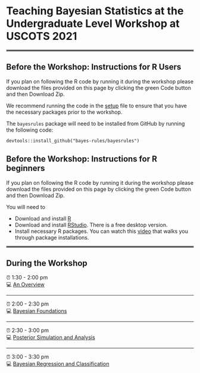 # Teaching Bayesian Statistics at the Undergraduate Level Workshop at USCOTS 2021

<hr style="border:2px solid gray"> </hr>

## Before the Workshop: Instructions for R Users

If you plan on following the R code by running it during the workshop please download the files provided on this page by clicking  the green Code button and then Download Zip. 

We recommend running the code in the [setup](https://github.com/bayes-rules/uscots-2021/blob/main/R/00-setup.R) file to ensure that you have the necessary packages prior to the workshop.

The `bayesrules` package will need to be installed from GitHub by running the following code:

`devtools::install_github("bayes-rules/bayesrules")`


## Before the Workshop: Instructions for R beginners

If you plan on following the R code by running it during the workshop please download the files provided on this page by clicking  the green Code button and then Download Zip.

You will need to 

- Download and install [R](https://mirror.las.iastate.edu/CRAN/)
- Download and install [RStudio](https://www.rstudio.com/products/rstudio/download/). There is a free desktop version.
- Install necessary R packages. You can watch this [video]() that walks you through package installations.

<hr style="border:2px solid gray"> </hr>

## During the Workshop

:alarm_clock:	1:30 - 2:00 pm  
:computer: [An Overview](https://bayes-rules-uscots2021.netlify.app/slides/00-intro.html)

---

:alarm_clock:	2:00 - 2:30 pm  
:computer: [Bayesian Foundations](https://bayes-rules-uscots2021.netlify.app/slides/01-foundations.html)

---

:alarm_clock:	2:30 - 3:00 pm  
:computer: [Posterior Simulation and  Analysis](https://bayes-rules-uscots2021.netlify.app/slides/02-posterior.html)

---

:alarm_clock:	3:00 - 3:30 pm  
:computer: [Bayesian Regression and Classification](https://bayes-rules-uscots2021.netlify.app/slides/03-modeling.html)
